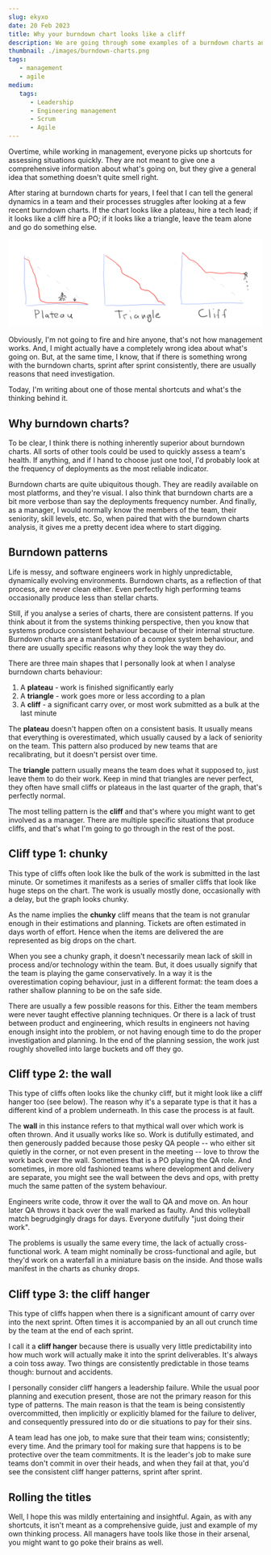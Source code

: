 ```yaml
---
slug: ekyxo
date: 20 Feb 2023
title: Why your burndown chart looks like a cliff
description: We are going through some examples of a burndown charts analysis, and look at ways to debug a team's performance
thumbnail: ./images/burndown-charts.png
tags:
   - management
   - agile
medium:
   tags:
      - Leadership
      - Engineering management
      - Scrum
      - Agile
---
```


Overtime, while working in management, everyone picks up shortcuts for assessing
situations quickly. They are not meant to give one a comprehensive information
about what's going on, but they give a general idea that something doesn't quite
smell right.

After staring at burndown charts for years, I feel that I can tell the general
dynamics in a team and their processes struggles after looking at a few recent
burndown charts. If the chart looks like a plateau, hire a tech lead; if it
looks like a cliff hire a PO; if it looks like a triangle, leave the team alone
and go do something else.

![Burndown chart types](./images/burndown-charts.png)

Obviously, I'm not going to fire and hire anyone, that's not how management
works. And, I might actually have a completely wrong idea about what's going on.
But, at the same time, I know, that if there is something wrong with the
burndown charts, sprint after sprint consistently, there are usually reasons
that need investigation.

Today, I'm writing about one of those mental shortcuts and what's the thinking
behind it.

## Why burndown charts?

To be clear, I think there is nothing inherently superior about burndown charts.
All sorts of other tools could be used to quickly assess a team's health. If
anything, and if I hand to choose just one tool, I'd probably look at the
frequency of deployments as the most reliable indicator.

Burndown charts are quite ubiquitous though. They are readily available on most
platforms, and they're visual. I also think that burndown charts are a bit more
verbose than say the deployments frequency number. And finally, as a manager, I
would normally know the members of the team, their seniority, skill levels, etc.
So, when paired that with the burndown charts analysis, it gives me a pretty
decent idea where to start digging.

## Burndown patterns

Life is messy, and software engineers work in highly unpredictable, dynamically
evolving environments. Burndown charts, as a reflection of that process, are
never clean either. Even perfectly high performing teams occasionally produce
less than stellar charts.

Still, if you analyse a series of charts, there are consistent patterns. If you
think about it from the systems thinking perspective, then you know that systems
produce consistent behaviour because of their internal structure. Burndown
charts are a manifestation of a complex system behaviour, and there are usually
specific reasons why they look the way they do.

There are three main shapes that I personally look at when I analyse burndown
charts behaviour:

1. A **plateau** - work is finished significantly early
2. A **triangle** - work goes more or less according to a plan
3. A **cliff** - a significant carry over, or most work submitted as a bulk at
   the last minute

The **plateau** doesn't happen often on a consistent basis. It usually means
that everything is overestimated, which usually caused by a lack of seniority on
the team. This pattern also produced by new teams that are recalibrating, but it
doesn't persist over time.

The **triangle** pattern usually means the team does what it supposed to, just
leave them to do their work. Keep in mind that triangles are never perfect, they
often have small cliffs or plateaus in the last quarter of the graph, that's
perfectly normal.

The most telling pattern is the **cliff** and that's where you might want to get
involved as a manager. There are multiple specific situations that produce
cliffs, and that's what I'm going to go through in the rest of the post.

## Cliff type 1: chunky

This type of cliffs often look like the bulk of the work is submitted in the
last minute. Or sometimes it manifests as a series of smaller cliffs that look
like huge steps on the chart. The work is usually mostly done, occasionally with
a delay, but the graph looks chunky.

As the name implies the **chunky** cliff means that the team is not granular
enough in their estimations and planning. Tickets are often estimated in days
worth of effort. Hence when the items are delivered the are represented as big
drops on the chart.

When you see a chunky graph, it doesn't necessarily mean lack of skill in
process and/or technology within the team. But, it does usually signify that the
team is playing the game conservatively. In a way it is the overestimation
coping behaviour, just in a different format: the team does a rather shallow
planning to be on the safe side.

There are usually a few possible reasons for this. Either the team members were
never taught effective planning techniques. Or there is a lack of trust between
product and engineering, which results in engineers not having enough insight
into the problem, or not having enough time to do the proper investigation and
planning. In the end of the planning session, the work just roughly shovelled
into large buckets and off they go.

## Cliff type 2: the wall

This type of cliffs often looks like the chunky cliff, but it might look like a
cliff hanger too (see below). The reason why it's a separate type is that it has
a different kind of a problem underneath. In this case the process is at fault.

The **wall** in this instance refers to that mythical wall over which work is
often thrown. And it usually works like so. Work is dutifully estimated, and
then generously padded because those pesky QA people -- who either sit quietly
in the corner, or not even present in the meeting -- love to throw the work back
over the wall. Sometimes that is a PO playing the QA role. And sometimes, in
more old fashioned teams where development and delivery are separate, you might
see the wall between the devs and ops, with pretty much the same patten of the
system behaviour.

Engineers write code, throw it over the wall to QA and move on. An hour later QA
throws it back over the wall marked as faulty. And this volleyball match
begrudgingly drags for days. Everyone dutifully "just doing their work".

The problems is usually the same every time, the lack of actually
cross-functional work. A team might nominally be cross-functional and agile, but
they'd work on a waterfall in a miniature basis on the inside. And those walls
manifest in the charts as chunky drops.

## Cliff type 3: the cliff hanger

This type of cliffs happen when there is a significant amount of carry over into
the next sprint. Often times it is accompanied by an all out crunch time by the
team at the end of each sprint.

I call it a **cliff hanger** because there is usually very little predictability
into how much work will actually make it into the sprint deliverables. It's
always a coin toss away. Two things are consistently predictable in those teams
though: burnout and accidents.

I personally consider cliff hangers a leadership failure. While the usual poor
planning and execution present, those are not the primary reason for this type
of patterns. The main reason is that the team is being consistently
overcommitted, then implicitly or explicitly blamed for the failure to deliver,
and consequently pressured into do or die situations to pay for their sins.

A team lead has one job, to make sure that their team wins; consistently; every
time. And the primary tool for making sure that happens is to be protective over
the team commitments. It is the leader's job to make sure teams don't commit in
over their heads, and when they fail at that, you'd see the consistent cliff
hanger patterns, sprint after sprint.

## Rolling the titles

Well, I hope this was mildly entertaining and insightful. Again, as with any
shortcuts, it isn't meant as a comprehensive guide, just and example of my own
thinking process. All managers have tools like those in their arsenal, you might
want to go poke their brains as well.
